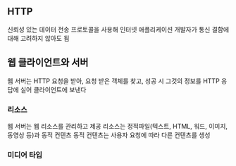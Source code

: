 ## HTTP
신뢰성 있는 데이터 전송 프로토콜을 사용해 인터넷 애플리케이션 개발자가 통신 결함에 대해 고려하지 않아도 됨
## 웹 클라이언트와 서버
웹 서버는 HTTP 요청을 받아, 요청 받은 객체를 찾고, 성공 시 그것의 정보를 HTTP 응답에 실어 클라이언트에 보낸다
### 리소스
웹 서버는 웹 리소스를 관리하고 제공
리소스는 정적파일(텍스트, HTML, 워드, 이미지, 동영상 등)과 동적 컨텐츠
동적 컨텐츠는 사용자 요청에 따라 다른 컨텐츠를 생성
### 미디어 타입
